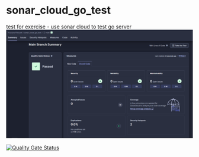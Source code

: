 # sonar_cloud_go_test
test for exercise - use sonar cloud to test go server
![img.png](img.png)


[![Quality Gate Status](https://sonarcloud.io/api/project_badges/measure?project=rikard789_EbiznesUJ&metric=alert_status)](https://sonarcloud.io/summary/new_code?id=rikard789_EbiznesUJ)